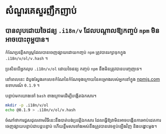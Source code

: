 # សំណួរគេសួរញឹកញាប់

## បានលុបដោយចៃដន្យ `.i18n/v` ដែលបណ្តាលឱ្យកញ្ចប់ `npm` មិនអាចបោះពុម្ពបាន។

កំណែប្រវត្តិសាស្ត្រដែលបានចេញផ្សាយដោយកញ្ចប់ `npm` ត្រូវបានរក្សាទុកក្នុង `.i18n/v/ol/v.hash` ។

ប្រសិនបើអ្នកលុប `.i18n/v/ol` ដោយចៃដន្យ កញ្ចប់ `npm` នឹងមិនត្រូវបានបញ្ចេញទេ។

នៅពេលនេះ ដំបូងស្វែងរកលេខកំណែនៃកំណែចុងក្រោយនៃគម្រោងរបស់អ្នកនៅក្នុង [npmjs.com](//npmjs.com) ឧទាហរណ៍ `0.1.9` ។

បន្ទាប់មកយោងទៅ `bash` ខាងក្រោមដើម្បីបង្កើតឯកសារ។

```bash
mkdir -p .i18n/v/ol
echo @0.1.9 > .i18n/v/ol/v.hash
```

ចំណាំថាការជួសជុលតាមវិធីនេះនឹងបាត់បង់ប្រវត្តិឯកសារ ដែលធ្វើឱ្យវាមិនអាចបង្កើនការអាប់ដេតការចេញផ្សាយបន្ទាប់ជាបន្តបន្ទាប់ ហើយខ្លឹមសារទាំងអស់នឹងត្រូវបានវេចខ្ចប់ឡើងវិញ និងបង្ហោះម្តង។